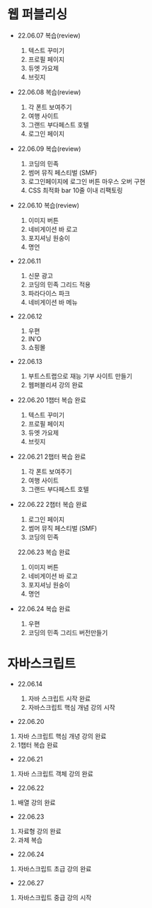 # 웹 퍼블리싱

- 22.06.07 복습(review)
  1. 텍스트 꾸미기
  2. 프로필 페이지
  3. 듀엣 가요제
  4. 브릿지


- 22.06.08 복습(review)
  1. 각 폰트 보여주기
  2. 여행 사이트
  3. 그랜드 부다페스트 호텔
  4. 로그인 페이지

- 22.06.09 복습(review)
  1. 코딩의 민족
  2. 썸머 뮤직 페스티벌 (SMF)
  3. 로그인페이지에 로그인 버튼 마우스 오버 구현
  4. CSS 최적화 bar 10줄 이내 리팩토링

- 22.06.10 복습(review)
  1. 이미지 버튼
  2. 네비게이션 바 로고 
  3. 포지셔닝 원숭이
  4. 명언

- 22.06.11
  1. 신문 광고
  2. 코딩의 민족 그리드 적용
  3. 파라다이스 파크
  4. 네비게이션 바 메뉴

- 22.06.12
  1. 우편
  2. IN'O
  3. 쇼핑몰

- 22.06.13
  1. 부트스트랩으로 재능 기부 사이트 만들기
  2. 웹퍼블리셔 강의 완료

- 22.06.20 1챕터 복습 완료
  1. 텍스트 꾸미기
  2. 프로필 페이지
  3. 듀엣 가요제
  4. 브릿지

- 22.06.21 2챕터 복습 완료
  1. 각 폰트 보여주기
  2. 여행 사이트
  3. 그랜드 부다페스트 호텔

- 22.06.22 2챕터 복습 완료
  1. 로그인 페이지
  2. 썸머 뮤직 페스티벌 (SMF)
  3. 코딩의 민족

  22.06.23  복습 완료
  1. 이미지 버튼
  2. 네비게이션 바 로고 
  3. 포지셔닝 원숭이
  4. 명언

- 22.06.24  복습 완료
  1. 우편
  2. 코딩의 민족 그리드 버전만들기

  
# 자바스크립트
- 22.06.14
  1. 자바 스크립트 시작 완료
  2. 자바스크립트 핵심 개념 강의 시작

- 22.06.20
1. 자바 스크립트 핵심 개녕 강의 완료
2. 1챕터 복습 완료

- 22.06.21
1. 자바 스크립트 객체 강의 완료

- 22.06.22
1. 배열 강의 완료

- 22.06.23
1. 자료형 강의 완료
2. 과제 복습

- 22.06.24
1. 자바스크립트 초급 강의 완료

- 22.06.27
1. 자바스크립트 중급 강의 시작
